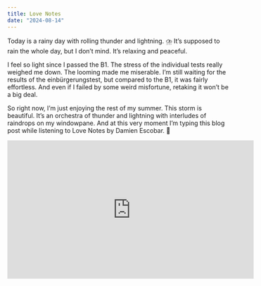 ```yaml
---
title: Love Notes
date: "2024-08-14"
---
```


Today is a rainy day with rolling thunder and lightning. ⛈️ It’s supposed to rain the whole day, but I don’t mind. It’s relaxing and peaceful.

I feel so light since I passed the B1. The stress of the individual tests really weighed me down. The looming made me miserable. I’m still waiting for the results of the einbürgerungstest, but compared to the B1, it was fairly effortless. And even if I failed by some weird misfortune, retaking it won’t be a big deal.

So right now, I’m just enjoying the rest of my summer. This storm is beautiful. It’s an orchestra of thunder and lightning with interludes of raindrops on my windowpane. And at this very moment I’m typing this blog post while listening to Love Notes by Damien Escobar. 🎻

<iframe width="560" height="315" src="https://www.youtube.com/embed/NlmiJek_hi8?si=Eo1t02v_nB3IQsTZ" title="YouTube video player" frameborder="0" allow="accelerometer; autoplay; clipboard-write; encrypted-media; gyroscope; picture-in-picture; web-share" referrerpolicy="strict-origin-when-cross-origin" allowfullscreen></iframe>

